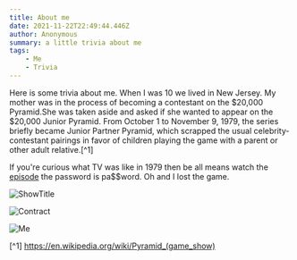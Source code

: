 ```yaml
---
title: About me
date: 2021-11-22T22:49:44.446Z
author: Anonymous
summary: a little trivia about me
tags:
	- Me
	- Trivia  
---
```



Here is some trivia about me. When I was 10 we lived in New Jersey. My mother was in the process of becoming a contestant on the $20,000 Pyramid.She was taken aside and asked if she wanted to appear on the $20,000 Junior Pyramid.
 From October 1 to November 9, 1979, the series briefly became Junior Partner Pyramid, which scrapped the usual celebrity-contestant pairings in favor of children playing the game with a parent or other adult relative.[^1]


If you're curious what TV was like in 1979 then be all means watch the [episode](https://vimeo.com/26595314) the password is pa$$word.
Oh and I lost the game.

![ShowTitle](https://applegate-paul.mo.cloudinary.net/Pyramid-title.jpg)

![Contract](https://applegate-paul.mo.cloudinary.net/contract.jpg)


![Me](https://applegate-paul.mo.cloudinary.net/Me-Mom.jpg)



 [^1] https://en.wikipedia.org/wiki/Pyramid_(game_show)
